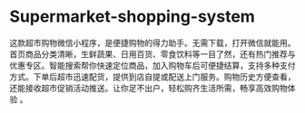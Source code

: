 # Supermarket-shopping-system
这款超市购物微信小程序，是便捷购物的得力助手。无需下载，打开微信就能用。首页商品分类清晰，生鲜蔬果、日用百货、零食饮料等一目了然，还有热门推荐与优惠专区。智能搜索帮你快速定位商品，加入购物车后可便捷结算，支持多种支付方式。下单后超市迅速配货，提供到店自提或配送上门服务。购物历史方便查看，还能接收超市促销活动推送。让你足不出户，轻松购齐生活所需，畅享高效购物体验 。 
